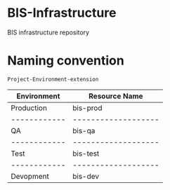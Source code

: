 # BIS-Infrastructure
BIS infrastructure repository

# Naming convention
```
Project-Environment-extension
```

Environment | Resource Name     |
------------|-------------------|
Production  | bis-prod          |
------------|-------------------|
QA          | bis-qa            |
------------|-------------------|
Test        | bis-test          |
------------|-------------------|
Devopment   | bis-dev           |
